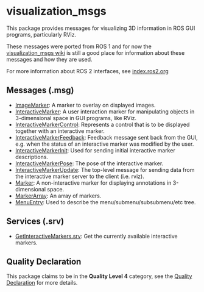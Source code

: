 # visualization_msgs

This package provides messages for visualizing 3D information in ROS GUI programs, particularly RViz.

These messages were ported from ROS 1 and for now the [visualization_msgs wiki](http://wiki.ros.org/visualization_msgs) is still a good place for information about these messages and how they are used.

For more information about ROS 2 interfaces, see [index.ros2.org](https://index.ros.org/doc/ros2/Concepts/About-ROS-Interfaces/)

## Messages (.msg)
* [ImageMarker](msg/ImageMarker.msg): A marker to overlay on displayed images.
* [InteractiveMarker](msg/InteractiveMarker.msg): A user interaction marker for manipulating objects in 3-dimensional space in GUI programs, like RViz.
* [InteractiveMarkerControl](msg/InteractiveMarkerControl.msg): Represents a control that is to be displayed together with an interactive marker.
* [InteractiveMarkerFeedback](msg/InteractiveMarkerFeedback.msg): Feedback message sent back from the GUI, e.g. when the status of an interactive marker was modified by the user.
* [InteractiveMarkerInit](msg/InteractiveMarkerInit.msg): Used for sending initial interactive marker descriptions.
* [InteractiveMarkerPose](msg/InteractiveMarkerPose.msg): The pose of the interactive marker.
* [InteractiveMarkerUpdate](msg/InteractiveMarkerUpdate.msg): The top-level message for sending data from the interactive marker server to the client (i.e. rviz).
* [Marker](msg/Marker.msg): A non-interactive marker for displaying annotations in 3-dimensional space.
* [MarkerArray](msg/MarkerArray.msg): An array of markers.
* [MenuEntry](msg/MenuEntry.msg): Used to describe the menu/submenu/subsubmenu/etc tree.

## Services (.srv)
* [GetInteractiveMarkers.srv](srv/GetInteractiveMarkers.srv): Get the currently available interactive markers.

## Quality Declaration
This package claims to be in the **Quality Level 4** category, see the [Quality Declaration](QUALITY_DECLARATION.md) for more details.

